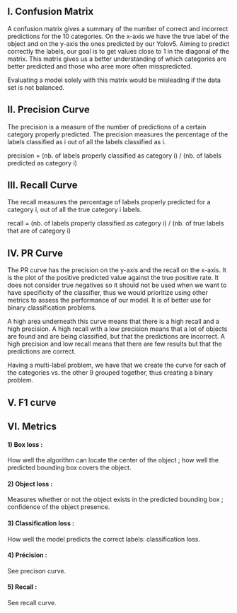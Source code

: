 ## I. Confusion Matrix 

A confusion matrix gives a summary of the number of correct and incorrect predictions for the 10 categories.
On the x-axis we have the true label of the object and on the y-axis the ones predicted by our Yolov5. 
Aiming to predict correctly the labels, our goal is to get values close to 1 in the diagonal of the matrix.
This matrix gives us a better understanding of which categories are better predicted and those who aree more often misspredicted. 

Evaluating a model solely with this matrix would be misleading if the data set is not balanced. 

## II. Precision Curve

The precision is a measure of the number of predictions of a certain category properly predicted.
The precision measures the percentage of the labels classified as i out of all the labels classified as i.

precision = (nb. of labels properly classified as category i) / (nb. of labels predicted as category i)


## III. Recall Curve 

The recall measures the percentage of labels properly predicted for a category i, out of all the true category i labels. 

recall = (nb. of labels properly classified as category i) / (nb. of true labels that are of category i)

## IV. PR Curve

The PR curve has the precision on the y-axis and the recall on the x-axis. 
It is the plot of the positive predicted value against the true positive rate. 
It does not consider true negatives so it should not be used when we want to have specificity of the classifier, thus we would prioritize using other metrics to assess the performance of our model. It is of better use for binary classification problems.

A high area underneath this curve means that there is a high recall and a high precision. 
A high recall with a low precision means that a lot of objects are found and are being classified, but that the predictions are incorrect. 
A high precision and low recall means that there are few results but that the predictions are correct. 

Having a multi-label problem, we have that we create the curve for each of the categories vs. the other 9 grouped together, thus creating a binary problem.

## V. F1 curve 

## VI. Metrics 

#### 1) Box loss : 
How well the algorithm can locate the center of the object ; how well the predicted bounding box covers the object.

#### 2) Object loss : 
Measures whether or not the object exists in the predicted bounding box ; confidence of the object presence. 

#### 3) Classification loss : 
How well the model predicts the correct labels: classification loss.

#### 4) Précision : 
See precison curve. 

#### 5) Recall :
See recall curve. 







